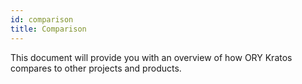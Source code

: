 ```yaml
---
id: comparison
title: Comparison
---
```


This document will provide you with an overview of how ORY Kratos compares to other projects and products.
